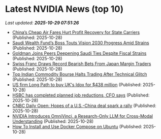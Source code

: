 # Latest NVIDIA News (top 10)
_Last updated: **2025-10-29 07:51:26**_

- [China’s Cheap Air Fares Hurt Profit Recovery for State Carriers](https://biztoc.com/x/85bbc02aa5c19143) (Published: 2025-10-28)
- [Saudi Wealth Fund’s Boss Touts Vision 2030 Progress Amid Strains](https://biztoc.com/x/193d24368d4ec893) (Published: 2025-10-28)
- [Goldman Joins Peers Deepening Saudi Ties Despite Fiscal Strains](https://biztoc.com/x/222c68db4f99fd62) (Published: 2025-10-28)
- [Swiss Franc Draws Record Bearish Bets From Japan Margin Traders](https://biztoc.com/x/4033d8d1c1ef5788) (Published: 2025-10-28)
- [Top Indian Commodity Bourse Halts Trading After Technical Glitch](https://biztoc.com/x/d82ff9a254b9411f) (Published: 2025-10-28)
- [US firm Long Path to buy UK's Idox for $438 million](https://biztoc.com/x/9bd3b5a6ab20ab56) (Published: 2025-10-28)
- [HSBC has completed planned job reductions, CFO says](https://biztoc.com/x/5311d4e36e4205d0) (Published: 2025-10-28)
- [CNBC Daily Open: Hopes of a U.S.-China deal spark a rally](https://www.cnbc.com/2025/10/28/cnbc-daily-open-hopes-of-a-us-china-deal-sparks-rally.html) (Published: 2025-10-28)
- [NVIDIA Introduces OmniVinci, a Research-Only LLM for Cross-Modal Understanding](https://www.infoq.com/news/2025/10/nvidia-omnivinci/) (Published: 2025-10-28)
- [How To Install and Use Docker Compose on Ubuntu](https://www.digitalocean.com/community/tutorials/how-to-install-and-use-docker-compose-on-ubuntu-22-04) (Published: 2025-10-28)
